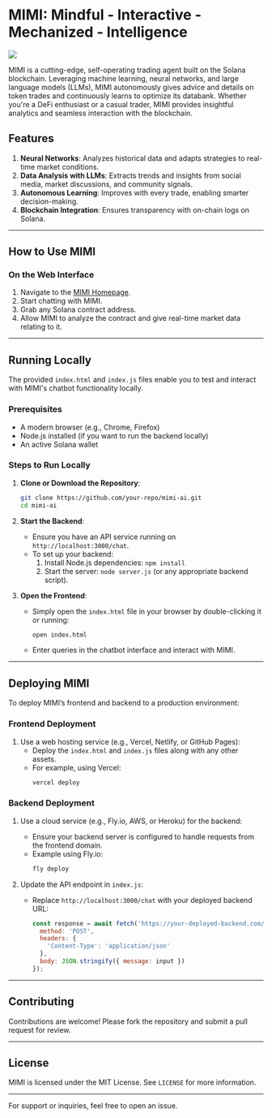 # MIMI: Mindful - Interactive - Mechanized - Intelligence

![](https://i.ibb.co/zmJSZkL/segsgee.webp)

MIMI is a cutting-edge, self-operating trading agent built on the Solana blockchain. Leveraging machine learning, neural networks, and large language models (LLMs), MIMI autonomously gives advice and details on token trades and continuously learns to optimize its databank. Whether you're a DeFi enthusiast or a casual trader, MIMI provides insightful analytics and seamless interaction with the blockchain.

## Features

1. **Neural Networks**: Analyzes historical data and adapts strategies to real-time market conditions.
2. **Data Analysis with LLMs**: Extracts trends and insights from social media, market discussions, and community signals.
3. **Autonomous Learning**: Improves with every trade, enabling smarter decision-making.
4. **Blockchain Integration**: Ensures transparency with on-chain logs on Solana.
---

## How to Use MIMI

### **On the Web Interface**

1. Navigate to the [MIMI Homepage](https://mimiai.io).
2. Start chatting with MIMI.
3. Grab any Solana contract address.
4. Allow MIMI to analyze the contract and give real-time market data relating to it.

---

## Running Locally

The provided `index.html` and `index.js` files enable you to test and interact with MIMI's chatbot functionality locally.

### Prerequisites

- A modern browser (e.g., Chrome, Firefox)
- Node.js installed (if you want to run the backend locally)
- An active Solana wallet

### Steps to Run Locally

1. **Clone or Download the Repository**:
   ```bash
   git clone https://github.com/your-repo/mimi-ai.git
   cd mimi-ai
   ```

2. **Start the Backend**:
   - Ensure you have an API service running on `http://localhost:3000/chat`.
   - To set up your backend:
     1. Install Node.js dependencies: `npm install`
     2. Start the server: `node server.js` (or any appropriate backend script).

3. **Open the Frontend**:
   - Simply open the `index.html` file in your browser by double-clicking it or running:
     ```bash
     open index.html
     ```
   - Enter queries in the chatbot interface and interact with MIMI.

---

## Deploying MIMI

To deploy MIMI’s frontend and backend to a production environment:

### **Frontend Deployment**

1. Use a web hosting service (e.g., Vercel, Netlify, or GitHub Pages):
   - Deploy the `index.html` and `index.js` files along with any other assets.
   - For example, using Vercel:
     ```bash
     vercel deploy
     ```

### **Backend Deployment**

1. Use a cloud service (e.g., Fly.io, AWS, or Heroku) for the backend:
   - Ensure your backend server is configured to handle requests from the frontend domain.
   - Example using Fly.io:
     ```bash
     fly deploy
     ```

2. Update the API endpoint in `index.js`:
   - Replace `http://localhost:3000/chat` with your deployed backend URL:
     ```javascript
     const response = await fetch('https://your-deployed-backend.com/chat', {
       method: 'POST',
       headers: {
         'Content-Type': 'application/json'
       },
       body: JSON.stringify({ message: input })
     });
     ```

---

## Contributing

Contributions are welcome! Please fork the repository and submit a pull request for review.

---

## License

MIMI is licensed under the MIT License. See `LICENSE` for more information.

---

For support or inquiries, feel free to open an issue.
